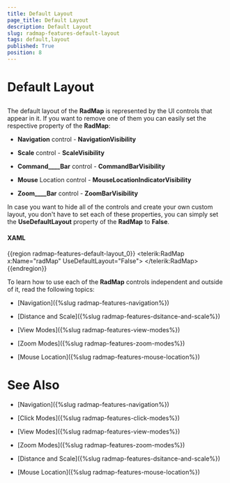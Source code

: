 ```yaml
---
title: Default Layout
page_title: Default Layout
description: Default Layout
slug: radmap-features-default-layout
tags: default,layout
published: True
position: 8
---
```


# Default Layout



## 

The default layout of the __RadMap__ is represented by the UI controls that appear in it. If you want to remove one of them you can easily set the respective property of the __RadMap__:

* __Navigation__ control - __NavigationVisibility__

* __Scale__ control - __ScaleVisibility__

* __Command____Bar__ control - __CommandBarVisibility__

* __Mouse__ Location control - __MouseLocationIndicatorVisibility__

* __Zoom____Bar__ control - __ZoomBarVisibility__

In case you want to hide all of the controls and create your own custom layout, you don't have to set each of these properties, you can simply set the __UseDefaultLayout__ property of the __RadMap__ to __False__.

#### __XAML__

{{region radmap-features-default-layout_0}}
	<telerik:RadMap x:Name="radMap"
	                UseDefaultLayout="False">
	</telerik:RadMap>
	{{endregion}}



To learn how to use each of the __RadMap__ controls independent and outside of it, read the following topics:

* [Navigation]({%slug radmap-features-navigation%})

* [Distance and Scale]({%slug radmap-features-dsitance-and-scale%})

* [View Modes]({%slug radmap-features-view-modes%})

* [Zoom Modes]({%slug radmap-features-zoom-modes%})

* [Mouse Location]({%slug radmap-features-mouse-location%})

# See Also

 * [Navigation]({%slug radmap-features-navigation%})

 * [Click Modes]({%slug radmap-features-click-modes%})

 * [View Modes]({%slug radmap-features-view-modes%})

 * [Zoom Modes]({%slug radmap-features-zoom-modes%})

 * [Distance and Scale]({%slug radmap-features-dsitance-and-scale%})

 * [Mouse Location]({%slug radmap-features-mouse-location%})
